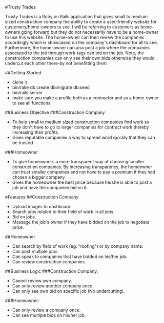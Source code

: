 #Trusty Trades

Trusty Trades is a Ruby on Rails application that gives small to medium sized construction company the ability to create a user-friendly website for customers/home-owners to see.  I will be referring to customers as home-owners going forward but they do not necessarily have to be a home-owner to use this website. The home-owner can then review the companies accordingly which is showcased on the company's dashboard for all to see.  Furthermore, the home-owner can also post a job where the companies associated to the job through work-tags can bid on the job.  Note, the construction companies can only see their own bids otherwise they would undercut each other there-by not benefitting them.

##Getting Started
- clone it
- bin/rake db:create db:migrate db:seed
- bin/rails server
- make sure you make a profile both as a contractor and as a home-owner to see all functions.

##Business Objective
###Construction Company
- To help small to medium sized construction companies find work so they don't have to go to larger companies for contract work thereby increasing their profits.
- Gives reputable companies a way to spread word quickly that they can be trusted.

###Homeowner
- To give homeowners a more transparent way of choosing smaller construction companies.  By increasing transparency, the homeowner can trust smaller companies and not have to pay a premium if they had chosen a bigger company.
- Gives the homeowner the best price because he/she is able to post a job and have the companies bid on it.

#Features
##Construction Company
- Upload images to dashboard.
- Search jobs related to their field of work in all jobs.
- Bid on jobs.
- Message the job's owner if they have bidded on the job to negotiate price.

##Homeowner
- Can search by field of work (eg. "roofing") or by company name.
- Can post multiple jobs.
- Can speak to companies that have bidded on his/her job.
- Can review construction companies.

##Business Logic
###Construction Company:
- Cannot review own company.
- Can only review another company once.
- Can only see own bid on specific job (No undercutting).

###Homeowner:
- Can only review a company once.
- Can see multiple bids on his/her job.
